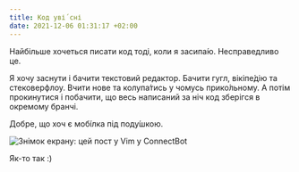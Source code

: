 ```yaml
---
title: Код уві́ сні
date: 2021-12-06 01:31:17 +02:00
---
```


Найбільше хочеться писати код тоді, коли я засипа́ю. Несправедливо це.

Я хочу заснути і бачити текстовий редактор. Бачити гугл, вікіпе́дію та стековерфлоу. Вчити нове та колупа́тись у чомусь прико́льному. А потім прокинутися і побачити, що весь написаний за ніч код зберігся в окремому бранчі.

Добре, що хоч є мобі́лка під поду́шкою.

![Знімок екрану: цей пост у Vim у ConnectBot](/uploads/vim-connectbot.png)

Як-то так :)
